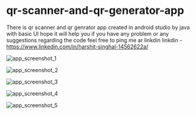 # qr-scanner-and-qr-generator-app
There is qr scanner and qr genrator app created in android studio by java with basic UI hope it will help you
if you have any problem or any suggestions regarding the code feel free to ping me ar linkdin
linkdin - https://www.linkedin.com/in/harshit-singhal-14562622a/

![app_screenshot_1](https://user-images.githubusercontent.com/98380911/157602155-73a155eb-32b9-4c21-9c2d-2e817654e5c4.jpg)


![app_screenshot_2](https://user-images.githubusercontent.com/98380911/157602159-6c45c8ea-3242-4438-be7d-d2a9ddfa6f8c.jpg)


![app_screenshot_3](https://user-images.githubusercontent.com/98380911/157602157-da1ee48d-374f-4318-ace8-f56c36c92e67.jpg)


![app_screenshot_4](https://user-images.githubusercontent.com/98380911/157602151-56ca0b4e-5f6c-4bfd-b0c5-37417ee1054b.jpg)


![app_screenshot_5](https://user-images.githubusercontent.com/98380911/157602142-6ef4f03f-3637-499a-a175-99850c442b78.jpg)
